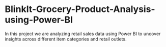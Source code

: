# BlinkIt-Grocery-Product-Analysis-using-Power-BI
In this project we are analyzing retail sales data using Power BI to uncover insights across different item categories and retail outlets. 

